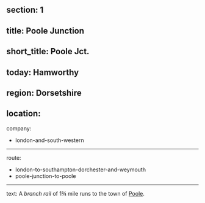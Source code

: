 ﻿section: 1
----
title: Poole Junction
----
short_title: Poole Jct.
----
today: Hamworthy
----
region: Dorsetshire
----
location:
----
company:
- london-and-south-western
----
route:
- london-to-southampton-dorchester-and-weymouth
- poole-junction-to-poole
----
text: A *branch rail* of 1¾ mile runs to the town of [Poole](/stations/poole).

